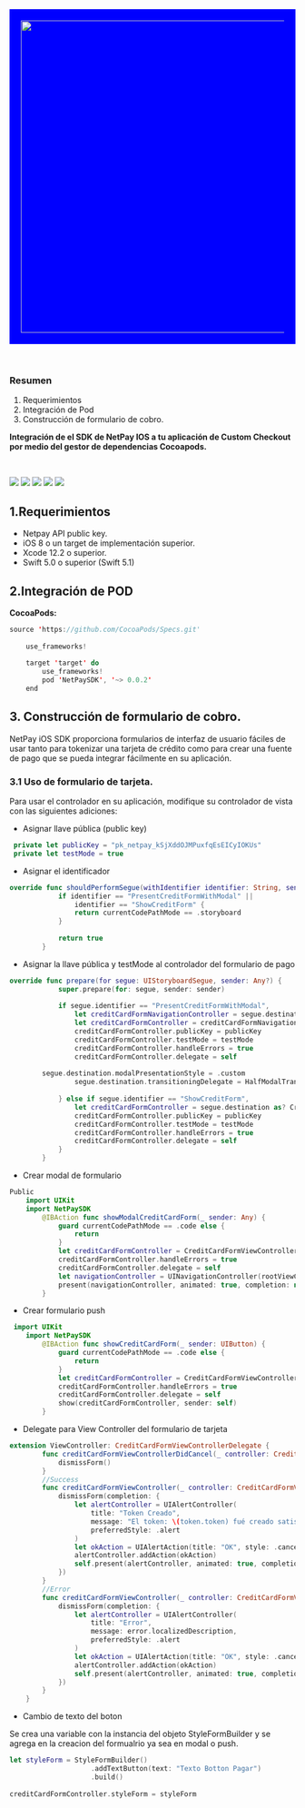 <br/>
<p style="background:blue; padding:20px; display:flex; justify-content: center;  margin-top:10px">

<img heigth="200px" width="550px" center src="https://github.com/netpaymx/NetPaySDKPod/blob/master/img/netpay-logo-white.png?raw=true"/>
<br>

</p>

<br>
<h3>
Resumen
</h3>

<ol>
    <li>Requerimientos</li>
    <li>Integración de Pod</li>
    <li>Construcción de formulario de cobro.</li>
</ol>

**Integración de el SDK de NetPay IOS a tu aplicación de Custom Checkout por medio del gestor de dependencias Cocoapods.**

<br>

<img src="https://img.shields.io/static/v1?label=Swift&message=5.0,5.1&color=orange"/>   <img src="https://img.shields.io/static/v1?label=Plataforms&message=IOS&color=yellowgreen"/>  <img src="https://img.shields.io/static/v1?label=Pod&message=v0.0.2&color=blue"/>  <img src="https://img.shields.io/static/v1?label=Swift Package Manager&message=Compatible&color=orange"/> <img src="https://img.shields.io/static/v1?label=IOS Minimo &message=8.0&color=critical"/>

<h2>1.Requerimientos</h2>
<ul>
    <li>Netpay API public key.</li>
    <li>iOS 8 o un target de implementación superior.</li>
    <li>Xcode 12.2 o superior.</li>
    <li>Swift 5.0 o superior (Swift 5.1)</li>
</ul>
<h2>2.Integración de POD</h2>

**CocoaPods:**

```swift
source 'https://github.com/CocoaPods/Specs.git'
    
    use_frameworks!
    
    target 'target' do
        use_frameworks!
        pod 'NetPaySDK', '~> 0.0.2'
    end
```

<h2>3. Construcción de formulario de cobro.</h2>
<p>NetPay iOS SDK proporciona formularios de interfaz de usuario fáciles de usar tanto para tokenizar una tarjeta de crédito como para crear una fuente de pago que se pueda integrar fácilmente en su aplicación.</p>
<h3>3.1 Uso de formulario de tarjeta.</h3>
<p>Para usar el controlador en su aplicación, modifique su controlador de vista con las siguientes adiciones:</p>
<ul>
    <li>Asignar llave pública (public key)</li>
</ul>

```swift
 private let publicKey = "pk_netpay_kSjXddOJMPuxfqEsEICyIOKUs"
 private let testMode = true
```
<ul>
    <li>Asignar el identificador</li>
</ul>

```swift
override func shouldPerformSegue(withIdentifier identifier: String, sender: Any?) -> Bool {
            if identifier == "PresentCreditFormWithModal" ||
                identifier == "ShowCreditForm" {
                return currentCodePathMode == .storyboard
            }
	
            return true
        }
```

<ul>
    <li>Asignar la llave pública y testMode al controlador del formulario de pago</li>
</ul>

```swift
override func prepare(for segue: UIStoryboardSegue, sender: Any?) {
            super.prepare(for: segue, sender: sender)
    
            if segue.identifier == "PresentCreditFormWithModal",
                let creditCardFormNavigationController = segue.destination as? UINavigationController,
                let creditCardFormController = creditCardFormNavigationController.topViewController as? CreditCardFormViewController {
                creditCardFormController.publicKey = publicKey
                creditCardFormController.testMode = testMode
                creditCardFormController.handleErrors = true
                creditCardFormController.delegate = self
				
		segue.destination.modalPresentationStyle = .custom
            	segue.destination.transitioningDelegate = HalfModalTransitioningDelegate(viewController: self, presentingViewController: segue.destination)
				
            } else if segue.identifier == "ShowCreditForm",
                let creditCardFormController = segue.destination as? CreditCardFormViewController {
                creditCardFormController.publicKey = publicKey
                creditCardFormController.testMode = testMode
                creditCardFormController.handleErrors = true
                creditCardFormController.delegate = self
            }
        }
```

<ul>
    <li>Crear modal de formulario</li>
</ul>

```swift
Public
    import UIKit
    import NetPaySDK
        @IBAction func showModalCreditCardForm(_ sender: Any) {
            guard currentCodePathMode == .code else {
                return
            }
            let creditCardFormController = CreditCardFormViewController.makeCreditCardFormViewController(withPublicKey: publicKey)
            creditCardFormController.handleErrors = true
            creditCardFormController.delegate = self
            let navigationController = UINavigationController(rootViewController: creditCardFormController)
            present(navigationController, animated: true, completion: nil)
        }
```

<ul>
    <li>Crear formulario push</li>
</ul>

```swift
 import UIKit
    import NetPaySDK
        @IBAction func showCreditCardForm(_ sender: UIButton) {
            guard currentCodePathMode == .code else {
                return
            }
            let creditCardFormController = CreditCardFormViewController.makeCreditCardFormViewController(withPublicKey: publicKey)
            creditCardFormController.handleErrors = true
            creditCardFormController.delegate = self
            show(creditCardFormController, sender: self)
        }
```

<ul>
    <li>Delegate para View Controller del formulario de tarjeta</li>
</ul>

```swift
extension ViewController: CreditCardFormViewControllerDelegate {
        func creditCardFormViewControllerDidCancel(_ controller: CreditCardFormViewController) {
            dismissForm()
        }
        //Success
        func creditCardFormViewController(_ controller: CreditCardFormViewController, didSucceedWithToken token: Token) {
            dismissForm(completion: {
                let alertController = UIAlertController(
                    title: "Token Creado",
                    message: "El token: \(token.token) fué creado satisfactoriamente. Por favor envía el token a tu back-end para realizar el checkout.",
                    preferredStyle: .alert
                )
                let okAction = UIAlertAction(title: "OK", style: .cancel, handler: nil)
                alertController.addAction(okAction)
                self.present(alertController, animated: true, completion: nil)
            })
        }
        //Error
        func creditCardFormViewController(_ controller: CreditCardFormViewController, didFailWithError error: Error) {
            dismissForm(completion: {
                let alertController = UIAlertController(
                    title: "Error",
                    message: error.localizedDescription,
                    preferredStyle: .alert
                )
                let okAction = UIAlertAction(title: "OK", style: .cancel, handler: nil)
                alertController.addAction(okAction)
                self.present(alertController, animated: true, completion: nil)
            })
        }
    }
```

<ul>
    <li>Cambio de texto del boton</li>
</ul>

Se crea una variable con  la instancia del objeto StyleFormBuilder y se agrega en la creacion del formualrio ya sea en modal o push.

```swift
let styleForm = StyleFormBuilder()
                    .addTextButton(text: "Texto Botton Pagar")
                    .build()
                
creditCardFormController.styleForm = styleForm
```
